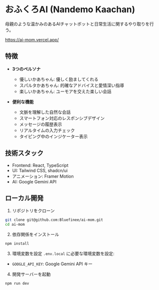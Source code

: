 # おふくろAI (Nandemo Kaachan)

母親のような温かみのあるAIチャットボットと日常生活に関するやり取りを行う。

https://ai-mom.vercel.app/

## 特徴

- **3つのペルソナ**
  - 優しいかあちゃん: 優しく励ましてくれる
  - スパルタかあちゃん: 的確なアドバイスと愛情深い指導
  - 楽しいかあちゃん: ユーモアを交えた楽しい会話

- **便利な機能**
  - 文脈を理解した自然な会話
  - スマートフォン対応のレスポンシブデザイン
  - メッセージの履歴表示
  - リアルタイムの入力チェック
  - タイピング中のインジケーター表示

## 技術スタック

- Frontend: React, TypeScript
- UI: Tailwind CSS, shadcn/ui
- アニメーション: Framer Motion
- AI: Google Gemini API

## ローカル開発

1. リポジトリをクローン
```bash
git clone git@github.com:Bluefinee/ai-mom.git
cd ai-mom
```

2. 依存関係をインストール
```bash
npm install
```

3. 環境変数を設定
`.env.local` に必要な環境変数を設定:
- `GOOGLE_API_KEY`: Google Gemini API キー

4. 開発サーバーを起動
```bash
npm run dev
```
